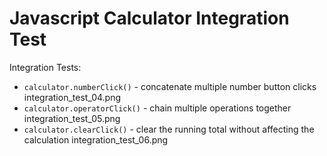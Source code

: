 # Javascript Calculator Integration Test

Integration Tests:

- `calculator.numberClick()` - concatenate multiple number button clicks
    integration_test_04.png
- `calculator.operatorClick()` - chain multiple operations together
    integration_test_05.png
- `calculator.clearClick()` - clear the running total without affecting the calculation
    integration_test_06.png
